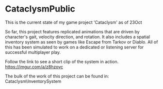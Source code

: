 # CataclysmPublic
This is the current state of my game project 'Cataclysm' as of 23Oct
 
So far, this project features replicated animations that are driven by character's gait, velocity direction, and rotation. It also includes a spatial inventory system
as seen by games like Escape from Tarkov or Diablo. All of this has been simulated to work on a dedicated or listening server for successful multiplayer play. 

Follow the link to see a short clip of the system in action.
https://imgur.com/a/z8hzovc

The bulk of the work of this project can be found in: Cataclysm\InventorySystem
